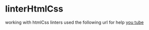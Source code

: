 # linterHtmlCss

working with htmlCss linters
used the following url for help <a href="https://www.youtube.com/watch?v=UTga0ARWu2g&ab_channel=CodeWithDanielAye">you tube</a>
